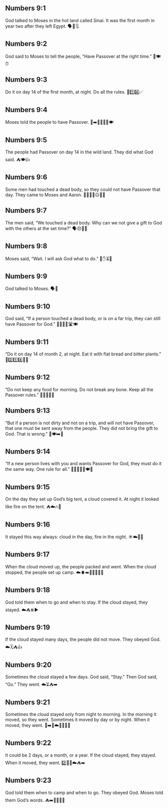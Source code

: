 ## Numbers 9:1
God talked to Moses in the hot land called Sinai. It was the first month in year two after they left Egypt. 🗣️🌵🗓️
## Numbers 9:2
God said to Moses to tell the people, “Have Passover at the right time.” 📣🍽️⏰
## Numbers 9:3
Do it on day 14 of the first month, at night. Do all the rules. 🌙1️⃣4️⃣✅
## Numbers 9:4
Moses told the people to have Passover. 🧔➡️👨‍👩‍👧‍👦🍽️
## Numbers 9:5
The people had Passover on day 14 in the wild land. They did what God said. ⛺🍽️👍
## Numbers 9:6
Some men had touched a dead body, so they could not have Passover that day. They came to Moses and Aaron. 🚶‍♂️🚶‍♂️☹️🧔👴
## Numbers 9:7
The men said, “We touched a dead body. Why can we not give a gift to God with the others at the set time?” 🗣️😞🎁🙏
## Numbers 9:8
Moses said, “Wait. I will ask God what to do.” 🧔✋⏳🙏
## Numbers 9:9
God talked to Moses. 🗣️🧔
## Numbers 9:10
God said, “If a person touched a dead body, or is on a far trip, they can still have Passover for God.” 🧍‍♂️🧍‍♀️🛣️🍽️
## Numbers 9:11
“Do it on day 14 of month 2, at night. Eat it with flat bread and bitter plants.” 🌙2️⃣1️⃣4️⃣🍞🌿
## Numbers 9:12
“Do not keep any food for morning. Do not break any bone. Keep all the Passover rules.” 🌅🚫🍖🦴✅
## Numbers 9:13
“But if a person is not dirty and not on a trip, and will not have Passover, that one must be sent away from the people. They did not bring the gift to God. That is wrong.” 🚫🍽️➡️🚷
## Numbers 9:14
“If a new person lives with you and wants Passover for God, they must do it the same way. One rule for all.” 🧑‍🦱🧑‍🦰🤝🍽️📏
## Numbers 9:15
On the day they set up God’s big tent, a cloud covered it. At night it looked like fire on the tent. ⛺☁️🔥🌙
## Numbers 9:16
It stayed this way always: cloud in the day, fire in the night. ☀️☁️🌙🔥
## Numbers 9:17
When the cloud moved up, the people packed and went. When the cloud stopped, the people set up camp. ☁️⬆️➡️🚶‍♀️🚶‍♂️⛺
## Numbers 9:18
God told them when to go and when to stay. If the cloud stayed, they stayed. ☁️⛺⏸️▶️
## Numbers 9:19
If the cloud stayed many days, the people did not move. They obeyed God. ☁️🗓️⛺👍
## Numbers 9:20
Sometimes the cloud stayed a few days. God said, “Stay.” Then God said, “Go.” They went. ☁️⏳⛺➡️
## Numbers 9:21
Sometimes the cloud stayed only from night to morning. In the morning it moved, so they went. Sometimes it moved by day or by night. When it moved, they went. 🌙➡️🌅☁️🚶‍♂️🚶‍♀️
## Numbers 9:22
It could be 2 days, or a month, or a year. If the cloud stayed, they stayed. When it moved, they went. 2️⃣📅📆☁️⛺➡️
## Numbers 9:23
God told them when to camp and when to go. They obeyed God. Moses told them God’s words. ⛺➡️🚶‍♂️🙏🧔
